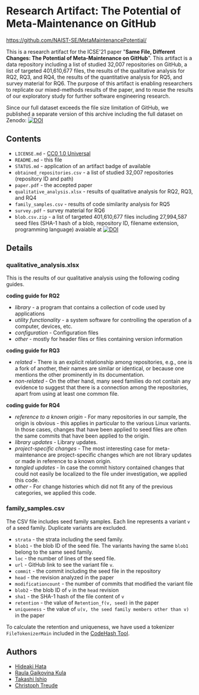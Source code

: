 # Research Artifact: The Potential of Meta-Maintenance on GitHub

https://github.com/NAIST-SE/MetaMaintenancePotential/

This is a research artifact for the ICSE'21 paper "**Same File, Different Changes: The Potential of Meta-Maintenance on GitHub**". This artifact is a data repository including a list of studied 32,007 repositories on GitHub, a list of targeted 401,610,677 files, the results of the qualitative analysis for RQ2, RQ3, and RQ4, the results of the quantitative analysis for RQ5, and survey material for RQ6. The purpose of this artifact is enabling researchers to replicate our mixed-methods results of the paper, and to reuse the results of our exploratory study for further software engineering research.

Since our full dataset exceeds the file size limitation of GitHub, we published a separate version of this archive including the full dataset on Zenodo: [![DOI](https://zenodo.org/badge/DOI/10.5281/zenodo.4456668.svg)](https://doi.org/10.5281/zenodo.4456668)

## Contents
- `LICENSE.md` - [CC0 1.0 Universal](https://creativecommons.org/publicdomain/zero/1.0/)
- `README.md` - this file
- `STATUS.md` - application of an artifact badge of available
- `obtained_repositories.csv` - a list of studied 32,007 repositories (repository ID and path)
- `paper.pdf` - the accepted paper
- `qualitative_analysis.xlsx` - results of qualitative analysis for RQ2, RQ3, and RQ4
- `family_samples.csv` - results of code similarity analysis for RQ5
- `survey.pdf` - survey material for RQ6
- `blob.csv.zip` - a list of targeted 401,610,677 files including 27,994,587 seed files (SHA-1 hash of a blob, repository ID, filename extension, programming language) avaiable at [![DOI](https://zenodo.org/badge/DOI/10.5281/zenodo.4456668.svg)](https://doi.org/10.5281/zenodo.4456668)

## Details

### qualitative_analysis.xlsx

This is the results of our qualitative analysis using the following coding guides.

**coding guide for RQ2**
- *library* - a program that contains a collection of code used by applications
- *utility functionality* - a system software for controlling the operation of a computer, devices, etc.
- *configuration* - Configuration files
- *other* - mostly for header files or files containing version information

**coding guide for RQ3**
- *related* - There is an explicit relationship among repositories, e.g., one is a fork of another, their names are similar or identical, or because one mentions the other prominently in its documentation.
- *non-related* - On the other hand, many seed families do not contain any evidence to suggest that there is a connection among the repositories, apart from using at least one common file.

**coding guide for RQ4**
- *reference to a known origin* - For many repositories in our sample, the origin is obvious - this applies in particular to the various Linux variants. In those cases, changes that have been applied to seed files are often the same commits that have been applied to the origin.
- *library updates* - Library updates.
- *project-specific changes* - The most interesting case for meta-maintenance are project-specific changes which are not library updates or made in reference to a known origin.
- *tangled updates* - In case the commit history contained changes that could not easily be localized to the file under investigation, we applied this code.
- *other* - For change histories which did not fit any of the previous categories, we applied this code.


### family_samples.csv

The CSV file includes seed family samples.
Each line represents a variant `v` of a seed family.  Duplicate variants are excluded.

 - `strata` - the strata including the seed family.
 - `blob1` - the blob ID of the seed file.  The variants having the same `blob1` belong to the same seed family.
 - `loc` - the number of lines of the seed file.
 - `url` - GitHub link to see the variant file `v`.  
 - `commit` - the commit including the seed file in the repository
 - `head` - the revision analyzed in the paper
 - `modificationcount` - the number of commits that modified the variant file
 - `blob2` -  the blob ID of `v` in the `head` revision
 - `sha1` - the SHA-1 hash of the file content of `v`
 - `retention` - the value of `Retention_f(v, seed)` in the paper
 - `uniqueness` - the value of `u(v, the seed family members other than v)` in the paper

To calculate the retention and uniqueness, we have used a tokenizer `FileTokenizerMain` included in the [CodeHash Tool](https://github.com/NAIST-SE/CodeHash).


## Authors
- [Hideaki Hata](https://hideakihata.github.io/)
- [Raula Gaikovina Kula](https://raux.github.io/)
- [Takashi Ishio](https://takashi-ishio.github.io/index-en.html)
- [Christoph Treude](http://ctreude.ca/)
